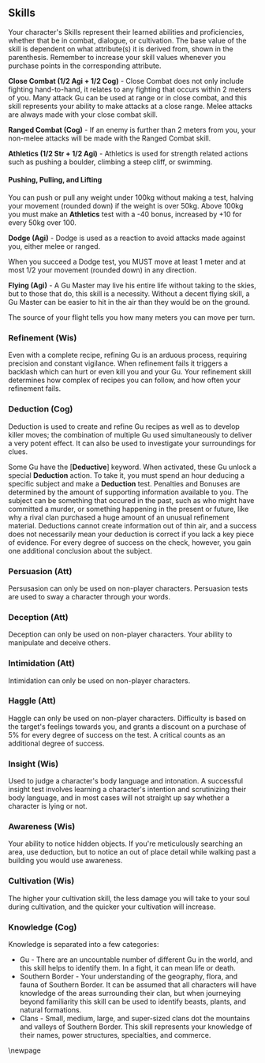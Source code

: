 ## Skills

Your character's Skills represent their learned abilities and proficiencies, whether that be in combat, dialogue, or cultivation. The base value of the skill is dependent on what attribute(s) it is derived from, shown in the parenthesis. Remember to increase your skill values whenever you purchase points in the corresponding attribute.

**Close Combat (1/2 Agi + 1/2 Cog)** - Close Combat does not only include fighting hand-to-hand, it relates to any fighting that occurs within 2 meters of you. Many attack Gu can be used at range or in close combat, and this skill represents your ability to make attacks at a close range. Melee attacks are always made with your close combat skill.

**Ranged Combat (Cog)** - If an enemy is further than 2 meters from you, your non-melee attacks will be made with the Ranged Combat skill.

**Athletics (1/2 Str + 1/2 Agi)** - Athletics is used for strength related actions such as pushing a boulder, climbing a steep cliff, or swimming.

#### Pushing, Pulling, and Lifting
You can push or pull any weight under 100kg without making a test, halving your movement (rounded down) if the weight is over 50kg. Above 100kg you must make an **Athletics** test with a -40 bonus, increased by +10 for every 50kg over 100.

**Dodge (Agi)** - Dodge is used as a reaction to avoid attacks made against you, either melee or ranged.

When you succeed a Dodge test, you MUST move at least 1 meter and at most 1/2 your movement (rounded down) in any direction.

**Flying (Agi)** - A Gu Master may live his entire life without taking to the skies, but to those that do, this skill is a necessity. Without a decent flying skill, a Gu Master can be easier to hit in the air than they would be on the ground.

The source of your flight tells you how many meters you can move per turn.

### **Refinement (Wis)**
Even with a complete recipe, refining Gu is an arduous process, requiring precision and constant vigilance. When refinement fails it triggers a backlash which can hurt or even kill you and your Gu. Your refinement skill determines how complex of recipes you can follow, and how often your refinement fails.

### **Deduction (Cog)**
Deduction is used to create and refine Gu recipes as well as to develop killer moves; the combination of multiple Gu used simultaneously to deliver a very potent effect. It can also be used to investigate your surroundings for clues.

Some Gu have the [**Deductive**] keyword. When activated, these Gu unlock a special **Deduction** action. To take it, you must spend an hour deducing a specific subject and make a **Deduction** test. Penalties and Bonuses are determined by the amount of supporting information available to you. The subject can be something that occured in the past, such as who might have committed a murder, or something happening in the present or future, like why a rival clan purchased a huge amount of an unusual refinement material. Deductions cannot create information out of thin air, and a success does not necessarily mean your deduction is correct if you lack a key piece of evidence. For every degree of success on the check, however, you gain one additional conclusion about the subject.

### **Persuasion (Att)**
Persusasion can only be used on non-player characters. Persuasion tests are used to sway a character through your words.

### **Deception (Att)**
Deception can only be used on non-player characters. Your ability to manipulate and deceive others.

### **Intimidation (Att)**
Intimidation can only be used on non-player characters.

### **Haggle (Att)**
Haggle can only be used on non-player characters. Difficulty is based on the target's feelings towards you, and grants a discount on a purchase of 5% for every degree of success on the test. A critical counts as an additional degree of success.

### **Insight (Wis)**
Used to judge a character's body language and intonation. A successful insight test involves learning a character's intention and scrutinizing their body language, and in most cases will not straight up say whether a character is lying or not.

### **Awareness (Wis)**
Your ability to notice hidden objects. If you're meticulously searching an area, use deduction, but to notice an out of place detail while walking past a building you would use awareness.

### **Cultivation (Wis)**
The higher your cultivation skill, the less damage you will take to your soul during cultivation, and the quicker your cultivation will increase.

### **Knowledge (Cog)**
Knowledge is separated into a few categories:
- Gu - There are an uncountable number of different Gu in the world, and this skill helps to identify them. In a fight, it can mean life or death.
- Southern Border - Your understanding of the geography, flora, and fauna of Southern Border. It can be assumed that all characters will have knowledge of the areas surrounding their clan, but when journeying beyond familiarity this skill can be used to identify beasts, plants, and natural formations.
- Clans - Small, medium, large, and super-sized clans dot the mountains and valleys of Southern Border. This skill represents your knowledge of their names, power structures, specialties, and commerce.

\newpage